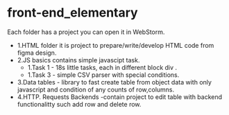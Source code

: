 # front-end_elementary
Each folder has a project you can open it in WebStorm.
<ul>
  <li>1.HTML folder it is project to prepare/write/develop HTML code from figma design.</li>
  <li style=>2.JS basics contains simple javascipt task.
    <ul> 
      <li>1.Task 1 - 18s little tasks, each in different block div .</li>
      <li>1.Task 3 - simple CSV parser with special conditions.</li>
    </ul>
  </li>
  <li>3.Data tables - library to fast create table from object data with only javascript and condition of any counts of row,columns.</li>
  <li>4.HTTP. Requests Backends -contain project to edit table with backend functionalitty such add row and delete row.</li>

</ul>
